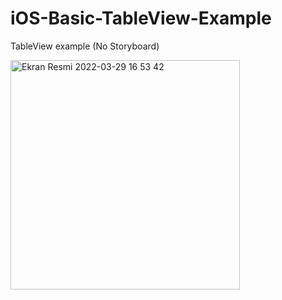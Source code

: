 # iOS-Basic-TableView-Example
TableView example (No Storyboard)


<img width="367" alt="Ekran Resmi 2022-03-29 16 53 42" src="https://user-images.githubusercontent.com/74143983/160627251-a9c8d6b6-d267-4b94-935e-25617273a925.png">
